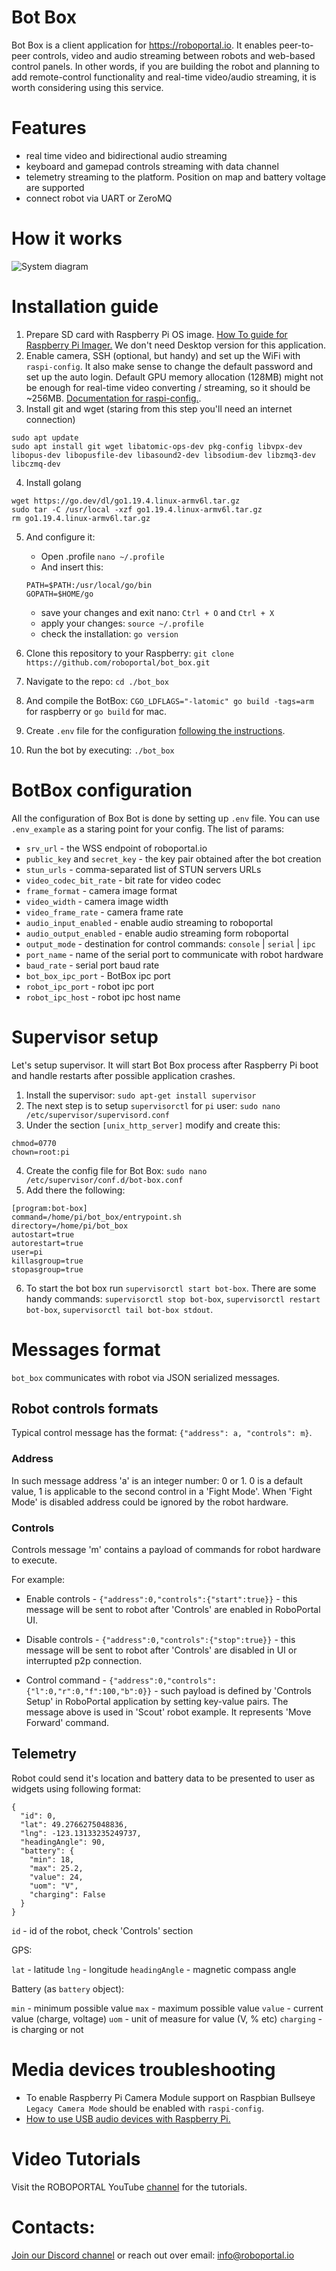 # Bot Box

Bot Box is a client application for https://roboportal.io.
It enables peer-to-peer controls, video and audio streaming between robots and web-based control panels. In other words, if you are building the robot and planning to add remote-control functionality and real-time video/audio streaming, it is worth considering using this service.

# Features

- real time video and bidirectional audio streaming
- keyboard and gamepad controls streaming with data channel
- telemetry streaming to the platform. Position on map and battery voltage are supported
- connect robot via UART or ZeroMQ

# How it works

![System diagram](./doc/system_diagram.png)

# Installation guide

1. Prepare SD card with Raspberry Pi OS image. [How To guide for Raspberry Pi Imager.](https://www.youtube.com/watch?v=ntaXWS8Lk34) We don't need Desktop version for this application.
2. Enable camera, SSH (optional, but handy) and set up the WiFi with `raspi-config`. It also make sense to change the default password and set up the auto login. Default GPU memory allocation (128MB) might not be enough for real-time video converting / streaming, so it should be ~256MB. [ Documentation for raspi-config.](https://www.raspberrypi.org/documentation/configuration/raspi-config.md).
3. Install git and wget (staring from this step you'll need an internet connection)

```
sudo apt update
sudo apt install git wget libatomic-ops-dev pkg-config libvpx-dev libopus-dev libopusfile-dev libasound2-dev libsodium-dev libzmq3-dev libczmq-dev
```

4. Install golang

```
wget https://go.dev/dl/go1.19.4.linux-armv6l.tar.gz
sudo tar -C /usr/local -xzf go1.19.4.linux-armv6l.tar.gz
rm go1.19.4.linux-armv6l.tar.gz
```

5. And configure it:
   - Open .profile `nano ~/.profile`
   - And insert this:
   ```
   PATH=$PATH:/usr/local/go/bin
   GOPATH=$HOME/go
   ```
   - save your changes and exit nano: `Ctrl + O` and `Ctrl + X`
   - apply your changes: `source ~/.profile`
   - check the installation: `go version`
6. Clone this repository to your Raspberry:
   `git clone https://github.com/roboportal/bot_box.git`

7. Navigate to the repo: `cd ./bot_box`
8. And compile the BotBox: `CGO_LDFLAGS="-latomic" go build -tags=arm` for raspberry or `go build` for mac.
9. Create `.env` file for the configuration [following the instructions](#botbox-configuration).
10. Run the bot by executing: `./bot_box`

# BotBox configuration

All the configuration of Box Bot is done by setting up `.env` file. You can use `.env_example` as a staring point for your config.
The list of params:

- `srv_url` - the WSS endpoint of roboportal.io
- `public_key` and `secret_key` - the key pair obtained after the bot creation
- `stun_urls` - comma-separated list of STUN servers URLs
- `video_codec_bit_rate` - bit rate for video codec
- `frame_format` - camera image format
- `video_width` - camera image width
- `video_frame_rate` - camera frame rate
- `audio_input_enabled` - enable audio streaming to roboportal
- `audio_output_enabled` - enable audio streaming form roboportal
- `output_mode` - destination for control commands: `console` | `serial` | `ipc`
- `port_name` - name of the serial port to communicate with robot hardware
- `baud_rate` - serial port baud rate
- `bot_box_ipc_port` - BotBox ipc port
- `robot_ipc_port` - robot ipc port
- `robot_ipc_host` - robot ipc host name

# Supervisor setup

Let's setup supervisor. It will start Bot Box process after Raspberry Pi boot and handle restarts after possible application crashes.

1. Install the supervisor: `sudo apt-get install supervisor`
2. The next step is to setup `supervisorctl` for `pi` user: `sudo nano /etc/supervisor/supervisord.conf`
3. Under the section `[unix_http_server]` modify and create this:

```
chmod=0770
chown=root:pi
```

4. Create the config file for Bot Box: `sudo nano /etc/supervisor/conf.d/bot-box.conf`
5. Add there the following:

```
[program:bot-box]
command=/home/pi/bot_box/entrypoint.sh
directory=/home/pi/bot_box
autostart=true
autorestart=true
user=pi
killasgroup=true
stopasgroup=true
```

6. To start the bot box run `supervisorctl start bot-box`. There are some handy commands: `supervisorctl stop bot-box`, `supervisorctl restart bot-box`, `supervisorctl tail bot-box stdout`.

# Messages format

`bot_box` communicates with robot via JSON serialized messages.

## Robot controls formats

Typical control message has the format: `{"address": a, "controls": m}`.

### Address

In such message address 'a' is an integer number: 0 or 1. 0 is a default value, 1 is applicable to the second control in a 'Fight Mode'. When 'Fight Mode' is disabled address could be ignored by the robot hardware.

### Controls

Controls message 'm' contains a payload of commands for robot hardware to execute.

For example:

- Enable controls - `{"address":0,"controls":{"start":true}}` - this message will be sent to robot after 'Controls' are enabled in RoboPortal UI.

- Disable controls - `{"address":0,"controls":{"stop":true}}` - this message will be sent to robot after 'Controls' are disabled in UI or interrupted p2p connection.

- Control command - `{"address":0,"controls":{"l":0,"r":0,"f":100,"b":0}}` -
  such payload is defined by 'Controls Setup' in RoboPortal application by setting key-value pairs. The message above is used in 'Scout' robot example. It represents 'Move Forward' command.

## Telemetry

Robot could send it's location and battery data to be presented to user as widgets using following format:

```
{
  "id": 0,
  "lat": 49.2766275048836,
  "lng": -123.13133235249737,
  "headingAngle": 90,
  "battery": {
    "min": 18,
    "max": 25.2,
    "value": 24,
    "uom": "V",
    "charging": False
  }
}
```

`id` - id of the robot, check 'Controls' section

GPS:

`lat` - latitude
`lng` - longitude
`headingAngle` - magnetic compass angle

Battery (as `battery` object):

`min` - minimum possible value
`max` - maximum possible value
`value` - current value (charge, voltage)
`uom` - unit of measure for value (V, % etc)
`charging` - is charging or not

# Media devices troubleshooting 

- To enable Raspberry Pi Camera Module support on Raspbian Bullseye `Legacy Camera Mode` should be enabled with `raspi-config`.
- [How to use USB audio devices with Raspberry Pi.](https://www.raspberrypi-spy.co.uk/2019/06/using-a-usb-audio-device-with-the-raspberry-pi/)

# Video Tutorials

Visit the ROBOPORTAL YouTube [channel](https://www.youtube.com/channel/UC-CswhfCJ-i4M9BcoTOE9oA) for the tutorials.

# Contacts:

[Join our Discord channel](https://discord.gg/2MmWFapCrp) or reach out over email: info@roboportal.io
